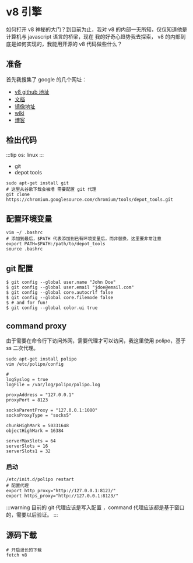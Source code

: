 # v8 引擎
如何打开 v8 神秘的大门？到目前为止，我对 v8 的内部一无所知，仅仅知道他是计算机与 javascript 语言的桥梁，现在
我的好奇心趋势我去探索， v8 的内部到底是如何实现的，我能用开源的 v8 代码做些什么？

## 准备
首先我搜集了 google 的几个网址：
- [v8 github 地址](https://github.com/v8/v8)
- [文档](https://v8.dev/docs)
- [镜像地址](https://chromium.googlesource.com/v8/v8.git)
- [wiki](https://github.com/v8/v8/wiki)
- [博客](https://blog.chromium.org/)

## 检出代码
:::tip
os: linux
:::
- git
- depot tools
```
sudo apt-get install git
# 这里从谷歌下载会被墙 需要配置 git 代理
git clone https://chromium.googlesource.com/chromium/tools/depot_tools.git
```

## 配置环境变量
```
vim ~/ .bashrc
# 添加到最后，$PATH 代表添加到已有环境变量后，而非替换，这里要非常注意
export PATH=$PATH:/path/to/depot_tools
source .bashrc
```
## git 配置
```
$ git config --global user.name "John Doe"
$ git config --global user.email "jdoe@email.com"
$ git config --global core.autocrlf false
$ git config --global core.filemode false
$ # and for fun!
$ git config --global color.ui true
```
## command proxy
由于需要在命令行下访问外网，需要代理才可以访问，我这里使用 polipo，基于 ss 二次代理。
```
sudo apt-get install polipo
vim /etc/polipo/config

#
logSyslog = true
logFile = /var/log/polipo/polipo.log

proxyAddress = "127.0.0.1"
proxyPort = 8123

socksParentProxy = "127.0.0.1:1080"
socksProxyType = "socks5"

chunkHighMark = 50331648
objectHighMark = 16384

serverMaxSlots = 64
serverSlots = 16
serverSlots1 = 32
```
### 启动
```
/etc/init.d/polipo restart
# 配置代理
export http_proxy="http://127.0.0.1:8123/"
export https_proxy="http://127.0.0.1:8123/"
```
:::warning
目前的 git 代理应该是写入配置 ，command 代理应该都是基于窗口的，需要以后验证。
:::

## 源码下载
```
# 开启漫长的下载
fetch v8
```